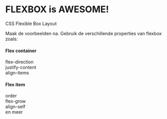 # <h1>FLEXBOX is AWESOME!</h1>

CSS Flexible Box Layout

Maak de voorbeelden na. Gebruik de verschillende properties van flexbox zoals:
<h4>Flex container</h4>
flex-direction<br>
justify-content<br>
align-items<br>
<h4>Flex item</h4>
order<br>
flex-grow<br>
align-self<br>
en meer<br>
